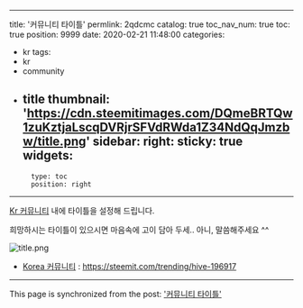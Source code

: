 
---
title: '커뮤니티 타이틀'
permlink: 2qdcmc
catalog: true
toc_nav_num: true
toc: true
position: 9999
date: 2020-02-21 11:48:00
categories:
- kr
tags:
- kr
- community
- title
thumbnail: 'https://cdn.steemitimages.com/DQmeBRTQw1zuKztjaLscqDVRjrSFVdRWda1Z34NdQqJmzbw/title.png'
sidebar:
    right:
        sticky: true
widgets:
    -
        type: toc
        position: right
---


[Kr 커뮤니티](https://steemit.com/trending/hive-196917) 내에 타이틀을 설정해 드립니다. 

희망하시는 타이틀이 있으시면 마음속에 고이 담아 두세.. 아니, 말씀해주세요 ^^

![title.png](https://cdn.steemitimages.com/DQmeBRTQw1zuKztjaLscqDVRjrSFVdRWda1Z34NdQqJmzbw/title.png)


* [Korea 커뮤니티](https://steemit.com/trending/hive-196917) : https://steemit.com/trending/hive-196917

- - -

This page is synchronized from the post: ['커뮤니티 타이틀'](https://steemit.com/@jaydih/2qdcmc)
